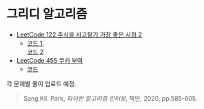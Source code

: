 # 그리디 알고리즘
* [LeetCode 122 주식을 사고팔기 가장 좋은 시점 2](https://leetcode.com/problems/best-time-to-buy-and-sell-stock-ii/)
  * [코드 1](https://github.com/chokwonsik/Coding_Interview/blob/main/Greedy/78_leetcode_122_Pythonic.py),  
  [코드 2](https://github.com/chokwonsik/Coding_Interview/blob/main/Greedy/78_leetcode_122.py)
* [LeetCode 455 쿠키 부여](https://leetcode.com/problems/assign-cookies/)  
  * [코드](https://github.com/chokwonsik/Coding_Interview/blob/main/Greedy/82_leetcode_455.py)

각 문제별 풀이 업로드 예정.

>Sang.Kil. Park, _파이썬 알고리즘 인터뷰_, 책만, 2020, pp.585-605.